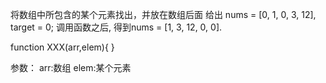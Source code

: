 
将数组中所包含的某个元素找出，并放在数组后面
给出 nums = [0, 1, 0, 3, 12], target = 0; 调用函数之后, 得到nums = [1, 3, 12, 0, 0].

function XXX(arr,elem){ }

参数：
arr:数组
elem:某个元素
